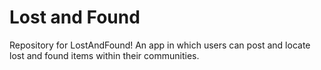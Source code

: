 # Lost and Found
Repository for LostAndFound! An app in which users can post and locate lost and found items within their communities.
